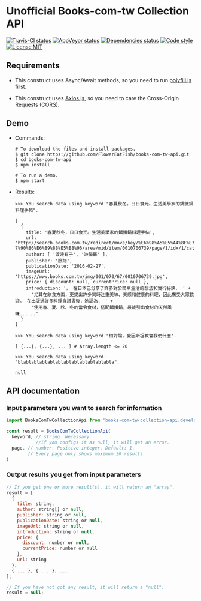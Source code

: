 # Unofficial Books-com-tw Collection API

[![Travis-CI status](https://travis-ci.com/FlowerEatFish/books-com-tw-api.svg?branch=master)](https://travis-ci.com/FlowerEatFish/books-com-tw-api/builds)
[![AppVeyor status](https://ci.appveyor.com/api/projects/status/tg20it4v5621vv3y/branch/master?svg=true)](https://ci.appveyor.com/project/FlowerEatFish/books-com-tw-api/history)
[![Dependencies status](https://david-dm.org/FlowerEatFish/books-com-tw-api/status.svg)](https://david-dm.org/FlowerEatFish/books-com-tw-api)
[![Code style](https://img.shields.io/badge/code_style-standard-brightgreen.svg)](https://standardjs.com)
[![License MIT](https://img.shields.io/badge/license-MIT-blue.svg)](https://opensource.org/licenses/MIT)

## Requirements

- This construct uses Async/Await methods, so you need to run [polyfill.js](https://polyfill.io/v2/docs/) first.

- This construct uses [Axios.js](https://github.com/axios/axios), so you need to care the Cross-Origin Requests (CORS).

## Demo

- Commands:

  ```shell
  # To download the files and install packages.
  $ git clone https://github.com/FlowerEatFish/books-com-tw-api.git
  $ cd books-com-tw-api
  $ npm install

  # To run a demo.
  $ npm start
  ```

- Results:

  ```shell
  >>> You search data using keyword "春夏秋冬，日日食光。生活美學家的鑄鐵鍋料理手帖".

  [
    {
      title: '春夏秋冬，日日食光。生活美學家的鑄鐵鍋料理手帖',
      url: 'http://search.books.com.tw/redirect/move/key/%E6%98%A5%E5%A4%8F%E7%A7%8B%E5%86%AC%EF%BC%8C%E6%97%A5%E6%97%A5%E9%A3%9F%E5%85%89%E3%80%82%E7%94%9F%E6%B4%BB%E7%BE%8E%E5%AD%B8%E5%AE%B6%E7%9A%84%E9%91%84%E9%90%B5%E9%8D%8B%E6%96%99%E
  7%90%86%E6%89%8B%E5%B8%96/area/mid/item/0010706739/page/1/idx/1/cat/001/pdf/1',
      author: [ '渡邊有子', '游韻馨' ],
      publisher: '臉譜',
      publicationDate: '2016-02-27',
      imageUrl: 'https://www.books.com.tw/img/001/070/67/0010706739.jpg',
      price: { discount: null, currentPrice: null },
      introduction: '， 在日本已分享了許多對於簡單生活的想法和實行秘訣， ' +
        '尤其在飲食方面，更提出許多同時注重美味、美感和健康的料理，因此廣受大眾歡迎。 在出版過許多料理食譜書後，她認為， ' +
        '使用春、夏、秋、冬的當令食材，搭配鑄鐵鍋，最能引出食材的天然風味......'
    }
  ]
  ```

  ```shell
  >>> You search data using keyword "相對論，愛因斯坦教會我們什麼".

  [ {...}, {...}, ... ] # Array.length <= 20
  ```

  ```shell
  >>> You search data using keyword "blablablablablablablablablablablabla".

  null
  ```

## API documentation

### Input parameters you want to search for information

  ```js
  import BooksComTwCollectionApi from 'books-com-tw-collection-api.development'; // Here uses development mode as an example

  const result = BooksComTwCollectionApi(
    keyword, // string. Necessary.
             //If you configs it as null, it will get an error.
    page, // number. Positive integer. Default: 1.
          // Every page only shows maximum 20 results.
  )
  ```

### Output results you get from input parameters

  ```js
  // If you get one or more result(s), it will return an "array".
  result = [
    {
      title: string,
      author: string[] or null,
      publisher: string or null,
      publicationDate: string or null,
      imageUrl: string or null,
      introduction: string or null,
      price: {
        discount: number or null,
        currentPrice: number or null
      },
      url: string
    },
    { ... }, { ... }, ...
  ];

  // If you have not got any result, it will return a "null".
  result = null;
  ```

